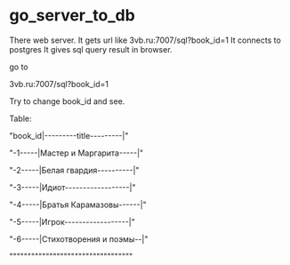 # go_server_to_db
There web server.
It gets url like 3vb.ru:7007/sql?book_id=1
It connects to postgres
It gives sql query result in browser.

go to 

3vb.ru:7007/sql?book_id=1

Try to change book_id and see.

Table:

"book_id|---------title---------|"

"-1-----|Мастер и Маргарита-----|"

"-2-----|Белая гвардия----------|"

"-3-----|Идиот------------------|"

"-4-----|Братья Карамазовы------|"

"-5-----|Игрок------------------|"

"-6-----|Стихотворения и поэмы--|"

""""""""""""""""""""""""""""""""""

